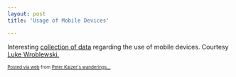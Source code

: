 ```yaml
---
layout: post
title: 'Usage of Mobile Devices'

---
```


<div class='posterous_autopost'><div class="posterous_bookmarklet_entry"> Interesting <a href="http://www.lukew.com/ff/entry.asp?1017">collection of data</a> regarding the use of mobile devices.  Courtesy <a href="http://www.lukew.com/">Luke Wroblewski.</a> <p></p></div>      <p style="font-size: 10px;">  <a href="http://posterous.com">Posted via web</a>   from <a href="http://random.peterkaizer.com/usage-of-mobile-devices">Peter Kaizer's wanderings...</a>  </p>  </div>
